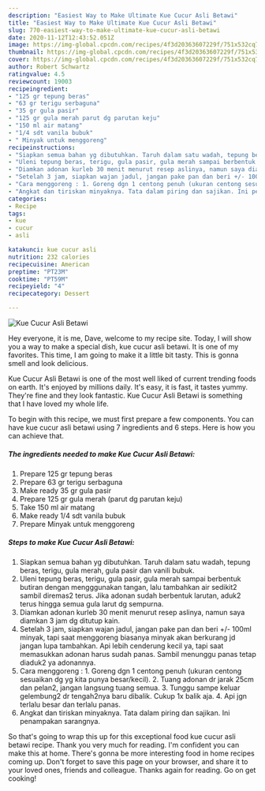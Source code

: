 ```yaml
---
description: "Easiest Way to Make Ultimate Kue Cucur Asli Betawi"
title: "Easiest Way to Make Ultimate Kue Cucur Asli Betawi"
slug: 770-easiest-way-to-make-ultimate-kue-cucur-asli-betawi
date: 2020-11-12T12:43:52.051Z
image: https://img-global.cpcdn.com/recipes/4f3d20363607229f/751x532cq70/kue-cucur-asli-betawi-foto-resep-utama.jpg
thumbnail: https://img-global.cpcdn.com/recipes/4f3d20363607229f/751x532cq70/kue-cucur-asli-betawi-foto-resep-utama.jpg
cover: https://img-global.cpcdn.com/recipes/4f3d20363607229f/751x532cq70/kue-cucur-asli-betawi-foto-resep-utama.jpg
author: Robert Schwartz
ratingvalue: 4.5
reviewcount: 19003
recipeingredient:
- "125 gr tepung beras"
- "63 gr terigu serbaguna"
- "35 gr gula pasir"
- "125 gr gula merah parut dg parutan keju"
- "150 ml air matang"
- "1/4 sdt vanila bubuk"
- " Minyak untuk menggoreng"
recipeinstructions:
- "Siapkan semua bahan yg dibutuhkan. Taruh dalam satu wadah, tepung beras, terigu, gula merah, gula pasir dan vanili bubuk."
- "Uleni tepung beras, terigu, gula pasir, gula merah sampai berbentuk butiran dengan mengggunakan tangan, lalu tambahkan air sedikit2 sambil diremas2 terus. Jika adonan sudah berbentuk larutan, aduk2 terus hingga semua gula larut dg sempurna."
- "Diamkan adonan kurleb 30 menit menurut resep aslinya, namun saya diamkan 3 jam dg ditutup kain."
- "Setelah 3 jam, siapkan wajan jadul, jangan pake pan dan beri +/- 100ml minyak, tapi saat menggoreng biasanya minyak akan berkurang jd jangan lupa tambahkan. Api lebih cenderung kecil ya, tapi saat memasukkan adonan harus sudah panas. Sambil menunggu panas tetap diaduk2 ya adonannya."
- "Cara menggoreng : 1. Goreng dgn 1 centong penuh (ukuran centong sesuaikan dg yg kita punya besar/kecil). 2. Tuang adonan dr jarak 25cm dan pelan2, jangan langsung tuang semua. 3. Tunggu sampe keluar gelembung2 dr tengah2nya baru dibalik. Cukup 1x balik aja. 4. Api jgn terlalu besar dan terlalu panas."
- "Angkat dan tiriskan minyaknya. Tata dalam piring dan sajikan. Ini penampakan sarangnya."
categories:
- Recipe
tags:
- kue
- cucur
- asli

katakunci: kue cucur asli 
nutrition: 232 calories
recipecuisine: American
preptime: "PT23M"
cooktime: "PT59M"
recipeyield: "4"
recipecategory: Dessert

---
```



![Kue Cucur Asli Betawi](https://img-global.cpcdn.com/recipes/4f3d20363607229f/751x532cq70/kue-cucur-asli-betawi-foto-resep-utama.jpg)

Hey everyone, it is me, Dave, welcome to my recipe site. Today, I will show you a way to make a special dish, kue cucur asli betawi. It is one of my favorites. This time, I am going to make it a little bit tasty. This is gonna smell and look delicious.



Kue Cucur Asli Betawi is one of the most well liked of current trending foods on earth. It's enjoyed by millions daily. It's easy, it is fast, it tastes yummy. They're fine and they look fantastic. Kue Cucur Asli Betawi is something that I have loved my whole life.


To begin with this recipe, we must first prepare a few components. You can have kue cucur asli betawi using 7 ingredients and 6 steps. Here is how you can achieve that.

<!--inarticleads1-->

##### The ingredients needed to make Kue Cucur Asli Betawi:

1. Prepare 125 gr tepung beras
1. Prepare 63 gr terigu serbaguna
1. Make ready 35 gr gula pasir
1. Prepare 125 gr gula merah (parut dg parutan keju)
1. Take 150 ml air matang
1. Make ready 1/4 sdt vanila bubuk
1. Prepare  Minyak untuk menggoreng




<!--inarticleads2-->

##### Steps to make Kue Cucur Asli Betawi:

1. Siapkan semua bahan yg dibutuhkan. Taruh dalam satu wadah, tepung beras, terigu, gula merah, gula pasir dan vanili bubuk.
1. Uleni tepung beras, terigu, gula pasir, gula merah sampai berbentuk butiran dengan mengggunakan tangan, lalu tambahkan air sedikit2 sambil diremas2 terus. Jika adonan sudah berbentuk larutan, aduk2 terus hingga semua gula larut dg sempurna.
1. Diamkan adonan kurleb 30 menit menurut resep aslinya, namun saya diamkan 3 jam dg ditutup kain.
1. Setelah 3 jam, siapkan wajan jadul, jangan pake pan dan beri +/- 100ml minyak, tapi saat menggoreng biasanya minyak akan berkurang jd jangan lupa tambahkan. Api lebih cenderung kecil ya, tapi saat memasukkan adonan harus sudah panas. Sambil menunggu panas tetap diaduk2 ya adonannya.
1. Cara menggoreng : 1. Goreng dgn 1 centong penuh (ukuran centong sesuaikan dg yg kita punya besar/kecil). 2. Tuang adonan dr jarak 25cm dan pelan2, jangan langsung tuang semua. 3. Tunggu sampe keluar gelembung2 dr tengah2nya baru dibalik. Cukup 1x balik aja. 4. Api jgn terlalu besar dan terlalu panas.
1. Angkat dan tiriskan minyaknya. Tata dalam piring dan sajikan. Ini penampakan sarangnya.




So that's going to wrap this up for this exceptional food kue cucur asli betawi recipe. Thank you very much for reading. I'm confident you can make this at home. There's gonna be more interesting food in home recipes coming up. Don't forget to save this page on your browser, and share it to your loved ones, friends and colleague. Thanks again for reading. Go on get cooking!
